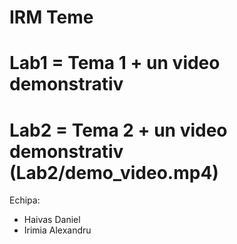 # IRM Teme
# Lab1 = Tema 1 + un video demonstrativ 
# Lab2 = Tema 2 + un video demonstrativ (Lab2/demo_video.mp4)

Echipa:
* Haivas Daniel
* Irimia Alexandru
